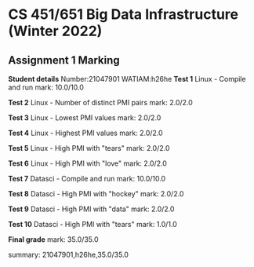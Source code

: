 # CS 451/651 Big Data Infrastructure (Winter 2022)
## Assignment 1 Marking

**Student details**
Number:21047901
WATIAM:h26he
**Test 1**
Linux - Compile and run
mark: 10.0/10.0

**Test 2**
Linux - Number of distinct PMI pairs
mark: 2.0/2.0

**Test 3**
Linux - Lowest PMI values
mark: 2.0/2.0

**Test 4**
Linux - Highest PMI values
mark: 2.0/2.0

**Test 5**
Linux - High PMI with "tears"
mark: 2.0/2.0

**Test 6**
Linux - High PMI with "love"
mark: 2.0/2.0

**Test 7**
Datasci - Compile and run
mark: 10.0/10.0

**Test 8**
Datasci - High PMI with "hockey"
mark: 2.0/2.0

**Test 9**
Datasci - High PMI with "data"
mark: 2.0/2.0

**Test 10**
Datasci - High PMI with "tears"
mark: 1.0/1.0

**Final grade**
mark: 35.0/35.0

summary: 21047901,h26he,35.0/35.0